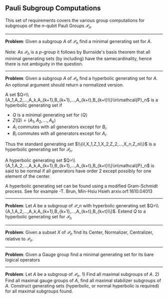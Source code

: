 ## Pauli Subgroup Computations

This set of requirements covers the various group computations for subgroups of the $n$-qubit Pauli Groups $\mathcal{P}_n$.

---

**Problem**: Given a subgroup $A$ of $\mathcal{P}_n$ find a minimal generating set for $A$. 

Note: As $\mathcal{P}_n$ is a $p$-group it follows by Burnside's basis theorem that all minimal
generating sets (by including) have the samecardinality, hence there is not ambiguity in the question.

---

**Problem**: Given a subgroup $A$ of $\mathcal{P}_n$ find a hyperbolic generating set for $A$. 
An optional argument should return a normalized version.

A set $Q=\\{A_1,A_2,...,A_k,A_{k+1},B_{k+1},...,A_{k+t},B_{k+t}\\}\in\mathcal{P}_n$ is a hyperbolic generating
set if 
- $Q$ is a minimal generating set for $\langle Q\rangle$
- $Z(Q)=\langle A_1,A_2,...,A_k \rangle$
- $A_i$ commutes with all generators except for $B_i$.
- $B_i$ commutes with all generators except for $A_i$.

Thus the standard generating set $\\{iI,X_1,Z_1,X_2,Z_2,...,X_n,Z_n\\}$ is a hyperbolic generating set for
$\mathcal{P}_n$.

A hyperbolic generating set $Q=\\{A_1,A_2,...,A_k,A_{k+1},B_{k+1},...,A_{k+t},B_{k+t}\\}\in\mathcal{P}_n$ 
is said to be normal if all generators have order $2$ except possibly for one element of the center.

A hyperbolic generating set can be found using a modified Gram-Schmidt process.  See for example 
-T. Brun, Min-Hsiu Hsieh arxiv.orf:1610.04013

---

**Problem**: Let $A$ be a subgroup of $\mathcal{P}\_n$ with hyperbolic generating set  $Q=\\{A_1,A_2,...,A_k,A_{k+1},B_{k+1},...,A_{k+t},B_{k+t}\\}$. Extend $Q$ to a hyperbolic generating set
for $\mathcal{P}_n$ 

---

**Problem**: Given a subset $X$ of $\mathcal{P}_n$ find its Center, Normalizer, Centralizer, relative to $\mathcal{P}_n$.

---

**Problem**: Given a Gauge group find a minimal generating set for its bare logical operators

---

**Problem**: Let $A$ be a subgroup of $\mathcal{P}_n$. 1) Find all maximal subgroups of $A$. 2) Find all maximal gauge groups of $A$, find all maximal stabilizer subgroups of $A$. Construct generating sets (hyperbolic, or normal hyperbolic is required) for all maximal subgroups found.



